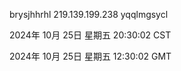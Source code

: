brysjhhrhl 219.139.199.238 yqqlmgsycl

2024年 10月 25日 星期五 20:30:02 CST

2024年 10月 25日 星期五 12:30:02 GMT
